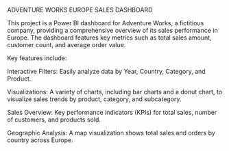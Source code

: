 ADVENTURE WORKS EUROPE SALES DASHBOARD

This project is a Power BI dashboard for Adventure Works, a fictitious company, providing a comprehensive overview of its sales performance in Europe. The dashboard features key metrics such as total sales amount, customer count, and average order value.

Key features include:

Interactive Filters: Easily analyze data by Year, Country, Category, and Product.

Visualizations: A variety of charts, including bar charts and a donut chart, to visualize sales trends by product, category, and subcategory.

Sales Overview: Key performance indicators (KPIs) for total sales, number of customers, and products sold.

Geographic Analysis: A map visualization shows total sales and orders by country across Europe.
